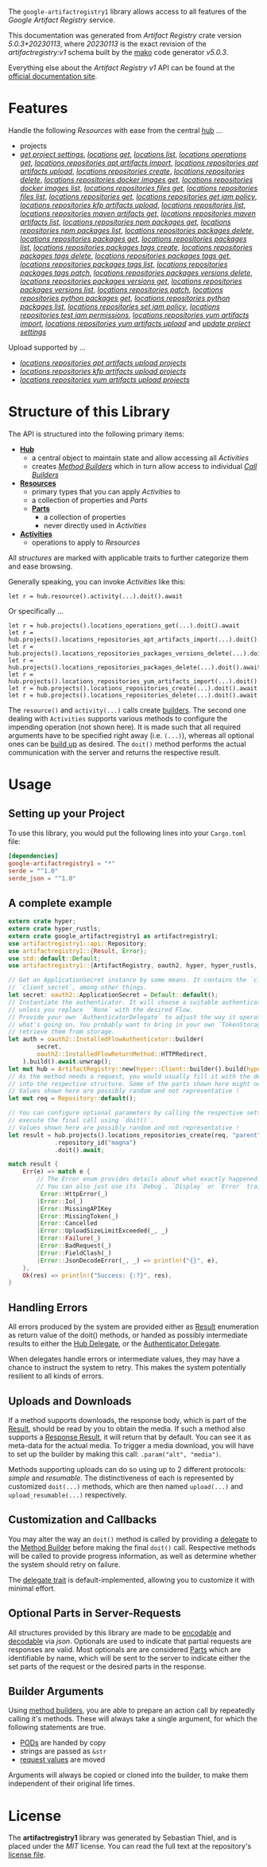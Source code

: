 <!---
DO NOT EDIT !
This file was generated automatically from 'src/generator/templates/api/README.md.mako'
DO NOT EDIT !
-->
The `google-artifactregistry1` library allows access to all features of the *Google Artifact Registry* service.

This documentation was generated from *Artifact Registry* crate version *5.0.3+20230113*, where *20230113* is the exact revision of the *artifactregistry:v1* schema built by the [mako](http://www.makotemplates.org/) code generator *v5.0.3*.

Everything else about the *Artifact Registry* *v1* API can be found at the
[official documentation site](https://cloud.google.com/artifacts/docs/).
# Features

Handle the following *Resources* with ease from the central [hub](https://docs.rs/google-artifactregistry1/5.0.3+20230113/google_artifactregistry1/ArtifactRegistry) ... 

* projects
 * [*get project settings*](https://docs.rs/google-artifactregistry1/5.0.3+20230113/google_artifactregistry1/api::ProjectGetProjectSettingCall), [*locations get*](https://docs.rs/google-artifactregistry1/5.0.3+20230113/google_artifactregistry1/api::ProjectLocationGetCall), [*locations list*](https://docs.rs/google-artifactregistry1/5.0.3+20230113/google_artifactregistry1/api::ProjectLocationListCall), [*locations operations get*](https://docs.rs/google-artifactregistry1/5.0.3+20230113/google_artifactregistry1/api::ProjectLocationOperationGetCall), [*locations repositories apt artifacts import*](https://docs.rs/google-artifactregistry1/5.0.3+20230113/google_artifactregistry1/api::ProjectLocationRepositoryAptArtifactImportCall), [*locations repositories apt artifacts upload*](https://docs.rs/google-artifactregistry1/5.0.3+20230113/google_artifactregistry1/api::ProjectLocationRepositoryAptArtifactUploadCall), [*locations repositories create*](https://docs.rs/google-artifactregistry1/5.0.3+20230113/google_artifactregistry1/api::ProjectLocationRepositoryCreateCall), [*locations repositories delete*](https://docs.rs/google-artifactregistry1/5.0.3+20230113/google_artifactregistry1/api::ProjectLocationRepositoryDeleteCall), [*locations repositories docker images get*](https://docs.rs/google-artifactregistry1/5.0.3+20230113/google_artifactregistry1/api::ProjectLocationRepositoryDockerImageGetCall), [*locations repositories docker images list*](https://docs.rs/google-artifactregistry1/5.0.3+20230113/google_artifactregistry1/api::ProjectLocationRepositoryDockerImageListCall), [*locations repositories files get*](https://docs.rs/google-artifactregistry1/5.0.3+20230113/google_artifactregistry1/api::ProjectLocationRepositoryFileGetCall), [*locations repositories files list*](https://docs.rs/google-artifactregistry1/5.0.3+20230113/google_artifactregistry1/api::ProjectLocationRepositoryFileListCall), [*locations repositories get*](https://docs.rs/google-artifactregistry1/5.0.3+20230113/google_artifactregistry1/api::ProjectLocationRepositoryGetCall), [*locations repositories get iam policy*](https://docs.rs/google-artifactregistry1/5.0.3+20230113/google_artifactregistry1/api::ProjectLocationRepositoryGetIamPolicyCall), [*locations repositories kfp artifacts upload*](https://docs.rs/google-artifactregistry1/5.0.3+20230113/google_artifactregistry1/api::ProjectLocationRepositoryKfpArtifactUploadCall), [*locations repositories list*](https://docs.rs/google-artifactregistry1/5.0.3+20230113/google_artifactregistry1/api::ProjectLocationRepositoryListCall), [*locations repositories maven artifacts get*](https://docs.rs/google-artifactregistry1/5.0.3+20230113/google_artifactregistry1/api::ProjectLocationRepositoryMavenArtifactGetCall), [*locations repositories maven artifacts list*](https://docs.rs/google-artifactregistry1/5.0.3+20230113/google_artifactregistry1/api::ProjectLocationRepositoryMavenArtifactListCall), [*locations repositories npm packages get*](https://docs.rs/google-artifactregistry1/5.0.3+20230113/google_artifactregistry1/api::ProjectLocationRepositoryNpmPackageGetCall), [*locations repositories npm packages list*](https://docs.rs/google-artifactregistry1/5.0.3+20230113/google_artifactregistry1/api::ProjectLocationRepositoryNpmPackageListCall), [*locations repositories packages delete*](https://docs.rs/google-artifactregistry1/5.0.3+20230113/google_artifactregistry1/api::ProjectLocationRepositoryPackageDeleteCall), [*locations repositories packages get*](https://docs.rs/google-artifactregistry1/5.0.3+20230113/google_artifactregistry1/api::ProjectLocationRepositoryPackageGetCall), [*locations repositories packages list*](https://docs.rs/google-artifactregistry1/5.0.3+20230113/google_artifactregistry1/api::ProjectLocationRepositoryPackageListCall), [*locations repositories packages tags create*](https://docs.rs/google-artifactregistry1/5.0.3+20230113/google_artifactregistry1/api::ProjectLocationRepositoryPackageTagCreateCall), [*locations repositories packages tags delete*](https://docs.rs/google-artifactregistry1/5.0.3+20230113/google_artifactregistry1/api::ProjectLocationRepositoryPackageTagDeleteCall), [*locations repositories packages tags get*](https://docs.rs/google-artifactregistry1/5.0.3+20230113/google_artifactregistry1/api::ProjectLocationRepositoryPackageTagGetCall), [*locations repositories packages tags list*](https://docs.rs/google-artifactregistry1/5.0.3+20230113/google_artifactregistry1/api::ProjectLocationRepositoryPackageTagListCall), [*locations repositories packages tags patch*](https://docs.rs/google-artifactregistry1/5.0.3+20230113/google_artifactregistry1/api::ProjectLocationRepositoryPackageTagPatchCall), [*locations repositories packages versions delete*](https://docs.rs/google-artifactregistry1/5.0.3+20230113/google_artifactregistry1/api::ProjectLocationRepositoryPackageVersionDeleteCall), [*locations repositories packages versions get*](https://docs.rs/google-artifactregistry1/5.0.3+20230113/google_artifactregistry1/api::ProjectLocationRepositoryPackageVersionGetCall), [*locations repositories packages versions list*](https://docs.rs/google-artifactregistry1/5.0.3+20230113/google_artifactregistry1/api::ProjectLocationRepositoryPackageVersionListCall), [*locations repositories patch*](https://docs.rs/google-artifactregistry1/5.0.3+20230113/google_artifactregistry1/api::ProjectLocationRepositoryPatchCall), [*locations repositories python packages get*](https://docs.rs/google-artifactregistry1/5.0.3+20230113/google_artifactregistry1/api::ProjectLocationRepositoryPythonPackageGetCall), [*locations repositories python packages list*](https://docs.rs/google-artifactregistry1/5.0.3+20230113/google_artifactregistry1/api::ProjectLocationRepositoryPythonPackageListCall), [*locations repositories set iam policy*](https://docs.rs/google-artifactregistry1/5.0.3+20230113/google_artifactregistry1/api::ProjectLocationRepositorySetIamPolicyCall), [*locations repositories test iam permissions*](https://docs.rs/google-artifactregistry1/5.0.3+20230113/google_artifactregistry1/api::ProjectLocationRepositoryTestIamPermissionCall), [*locations repositories yum artifacts import*](https://docs.rs/google-artifactregistry1/5.0.3+20230113/google_artifactregistry1/api::ProjectLocationRepositoryYumArtifactImportCall), [*locations repositories yum artifacts upload*](https://docs.rs/google-artifactregistry1/5.0.3+20230113/google_artifactregistry1/api::ProjectLocationRepositoryYumArtifactUploadCall) and [*update project settings*](https://docs.rs/google-artifactregistry1/5.0.3+20230113/google_artifactregistry1/api::ProjectUpdateProjectSettingCall)


Upload supported by ...

* [*locations repositories apt artifacts upload projects*](https://docs.rs/google-artifactregistry1/5.0.3+20230113/google_artifactregistry1/api::ProjectLocationRepositoryAptArtifactUploadCall)
* [*locations repositories kfp artifacts upload projects*](https://docs.rs/google-artifactregistry1/5.0.3+20230113/google_artifactregistry1/api::ProjectLocationRepositoryKfpArtifactUploadCall)
* [*locations repositories yum artifacts upload projects*](https://docs.rs/google-artifactregistry1/5.0.3+20230113/google_artifactregistry1/api::ProjectLocationRepositoryYumArtifactUploadCall)



# Structure of this Library

The API is structured into the following primary items:

* **[Hub](https://docs.rs/google-artifactregistry1/5.0.3+20230113/google_artifactregistry1/ArtifactRegistry)**
    * a central object to maintain state and allow accessing all *Activities*
    * creates [*Method Builders*](https://docs.rs/google-artifactregistry1/5.0.3+20230113/google_artifactregistry1/client::MethodsBuilder) which in turn
      allow access to individual [*Call Builders*](https://docs.rs/google-artifactregistry1/5.0.3+20230113/google_artifactregistry1/client::CallBuilder)
* **[Resources](https://docs.rs/google-artifactregistry1/5.0.3+20230113/google_artifactregistry1/client::Resource)**
    * primary types that you can apply *Activities* to
    * a collection of properties and *Parts*
    * **[Parts](https://docs.rs/google-artifactregistry1/5.0.3+20230113/google_artifactregistry1/client::Part)**
        * a collection of properties
        * never directly used in *Activities*
* **[Activities](https://docs.rs/google-artifactregistry1/5.0.3+20230113/google_artifactregistry1/client::CallBuilder)**
    * operations to apply to *Resources*

All *structures* are marked with applicable traits to further categorize them and ease browsing.

Generally speaking, you can invoke *Activities* like this:

```Rust,ignore
let r = hub.resource().activity(...).doit().await
```

Or specifically ...

```ignore
let r = hub.projects().locations_operations_get(...).doit().await
let r = hub.projects().locations_repositories_apt_artifacts_import(...).doit().await
let r = hub.projects().locations_repositories_packages_versions_delete(...).doit().await
let r = hub.projects().locations_repositories_packages_delete(...).doit().await
let r = hub.projects().locations_repositories_yum_artifacts_import(...).doit().await
let r = hub.projects().locations_repositories_create(...).doit().await
let r = hub.projects().locations_repositories_delete(...).doit().await
```

The `resource()` and `activity(...)` calls create [builders][builder-pattern]. The second one dealing with `Activities` 
supports various methods to configure the impending operation (not shown here). It is made such that all required arguments have to be 
specified right away (i.e. `(...)`), whereas all optional ones can be [build up][builder-pattern] as desired.
The `doit()` method performs the actual communication with the server and returns the respective result.

# Usage

## Setting up your Project

To use this library, you would put the following lines into your `Cargo.toml` file:

```toml
[dependencies]
google-artifactregistry1 = "*"
serde = "^1.0"
serde_json = "^1.0"
```

## A complete example

```Rust
extern crate hyper;
extern crate hyper_rustls;
extern crate google_artifactregistry1 as artifactregistry1;
use artifactregistry1::api::Repository;
use artifactregistry1::{Result, Error};
use std::default::Default;
use artifactregistry1::{ArtifactRegistry, oauth2, hyper, hyper_rustls, chrono, FieldMask};

// Get an ApplicationSecret instance by some means. It contains the `client_id` and 
// `client_secret`, among other things.
let secret: oauth2::ApplicationSecret = Default::default();
// Instantiate the authenticator. It will choose a suitable authentication flow for you, 
// unless you replace  `None` with the desired Flow.
// Provide your own `AuthenticatorDelegate` to adjust the way it operates and get feedback about 
// what's going on. You probably want to bring in your own `TokenStorage` to persist tokens and
// retrieve them from storage.
let auth = oauth2::InstalledFlowAuthenticator::builder(
        secret,
        oauth2::InstalledFlowReturnMethod::HTTPRedirect,
    ).build().await.unwrap();
let mut hub = ArtifactRegistry::new(hyper::Client::builder().build(hyper_rustls::HttpsConnectorBuilder::new().with_native_roots().https_or_http().enable_http1().build()), auth);
// As the method needs a request, you would usually fill it with the desired information
// into the respective structure. Some of the parts shown here might not be applicable !
// Values shown here are possibly random and not representative !
let mut req = Repository::default();

// You can configure optional parameters by calling the respective setters at will, and
// execute the final call using `doit()`.
// Values shown here are possibly random and not representative !
let result = hub.projects().locations_repositories_create(req, "parent")
             .repository_id("magna")
             .doit().await;

match result {
    Err(e) => match e {
        // The Error enum provides details about what exactly happened.
        // You can also just use its `Debug`, `Display` or `Error` traits
         Error::HttpError(_)
        |Error::Io(_)
        |Error::MissingAPIKey
        |Error::MissingToken(_)
        |Error::Cancelled
        |Error::UploadSizeLimitExceeded(_, _)
        |Error::Failure(_)
        |Error::BadRequest(_)
        |Error::FieldClash(_)
        |Error::JsonDecodeError(_, _) => println!("{}", e),
    },
    Ok(res) => println!("Success: {:?}", res),
}

```
## Handling Errors

All errors produced by the system are provided either as [Result](https://docs.rs/google-artifactregistry1/5.0.3+20230113/google_artifactregistry1/client::Result) enumeration as return value of
the doit() methods, or handed as possibly intermediate results to either the 
[Hub Delegate](https://docs.rs/google-artifactregistry1/5.0.3+20230113/google_artifactregistry1/client::Delegate), or the [Authenticator Delegate](https://docs.rs/yup-oauth2/*/yup_oauth2/trait.AuthenticatorDelegate.html).

When delegates handle errors or intermediate values, they may have a chance to instruct the system to retry. This 
makes the system potentially resilient to all kinds of errors.

## Uploads and Downloads
If a method supports downloads, the response body, which is part of the [Result](https://docs.rs/google-artifactregistry1/5.0.3+20230113/google_artifactregistry1/client::Result), should be
read by you to obtain the media.
If such a method also supports a [Response Result](https://docs.rs/google-artifactregistry1/5.0.3+20230113/google_artifactregistry1/client::ResponseResult), it will return that by default.
You can see it as meta-data for the actual media. To trigger a media download, you will have to set up the builder by making
this call: `.param("alt", "media")`.

Methods supporting uploads can do so using up to 2 different protocols: 
*simple* and *resumable*. The distinctiveness of each is represented by customized 
`doit(...)` methods, which are then named `upload(...)` and `upload_resumable(...)` respectively.

## Customization and Callbacks

You may alter the way an `doit()` method is called by providing a [delegate](https://docs.rs/google-artifactregistry1/5.0.3+20230113/google_artifactregistry1/client::Delegate) to the 
[Method Builder](https://docs.rs/google-artifactregistry1/5.0.3+20230113/google_artifactregistry1/client::CallBuilder) before making the final `doit()` call. 
Respective methods will be called to provide progress information, as well as determine whether the system should 
retry on failure.

The [delegate trait](https://docs.rs/google-artifactregistry1/5.0.3+20230113/google_artifactregistry1/client::Delegate) is default-implemented, allowing you to customize it with minimal effort.

## Optional Parts in Server-Requests

All structures provided by this library are made to be [encodable](https://docs.rs/google-artifactregistry1/5.0.3+20230113/google_artifactregistry1/client::RequestValue) and 
[decodable](https://docs.rs/google-artifactregistry1/5.0.3+20230113/google_artifactregistry1/client::ResponseResult) via *json*. Optionals are used to indicate that partial requests are responses 
are valid.
Most optionals are are considered [Parts](https://docs.rs/google-artifactregistry1/5.0.3+20230113/google_artifactregistry1/client::Part) which are identifiable by name, which will be sent to 
the server to indicate either the set parts of the request or the desired parts in the response.

## Builder Arguments

Using [method builders](https://docs.rs/google-artifactregistry1/5.0.3+20230113/google_artifactregistry1/client::CallBuilder), you are able to prepare an action call by repeatedly calling it's methods.
These will always take a single argument, for which the following statements are true.

* [PODs][wiki-pod] are handed by copy
* strings are passed as `&str`
* [request values](https://docs.rs/google-artifactregistry1/5.0.3+20230113/google_artifactregistry1/client::RequestValue) are moved

Arguments will always be copied or cloned into the builder, to make them independent of their original life times.

[wiki-pod]: http://en.wikipedia.org/wiki/Plain_old_data_structure
[builder-pattern]: http://en.wikipedia.org/wiki/Builder_pattern
[google-go-api]: https://github.com/google/google-api-go-client

# License
The **artifactregistry1** library was generated by Sebastian Thiel, and is placed 
under the *MIT* license.
You can read the full text at the repository's [license file][repo-license].

[repo-license]: https://github.com/Byron/google-apis-rsblob/main/LICENSE.md

